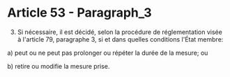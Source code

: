 # Article 53 - Paragraph_3

3. Si nécessaire, il est décidé, selon la procédure de réglementation visée à l'article 79, paragraphe 3, si et dans quelles conditions l'État membre:

a) peut ou ne peut pas prolonger ou répéter la durée de la mesure; ou

b) retire ou modifie la mesure prise.